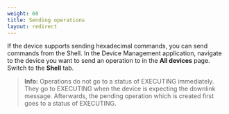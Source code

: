 ```yaml
---
weight: 60
title: Sending operations
layout: redirect
---
```



If the device supports sending hexadecimal commands, you can send commands from the Shell. In the Device Management application, navigate to the device you want to send an operation to in the **All devices** page. Switch to the **Shell** tab.

> **Info:** Operations do not go to a status of EXECUTING immediately. They go to EXECUTING when the device is expecting the downlink message. Afterwards, the pending operation which is created first goes to a status of EXECUTING.
